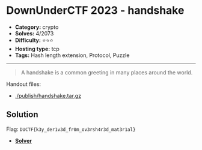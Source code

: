 # DownUnderCTF 2023 - handshake

- **Category:** crypto
- **Solves:** 4/2073
- **Difficulty:** ⭐️⭐️⭐️
- **Hosting type:** tcp
- **Tags:** Hash length extension, Protocol, Puzzle

---

> A handshake is a common greeting in many places around the world.


Handout files:

- [./publish/handshake.tar.gz](./publish/handshake.tar.gz)

## Solution

Flag: `DUCTF{k3y_der1v3d_fr0m_ov3rsh4r3d_mat3r1al}`


- [**Solver**](./solve/solv.py)



